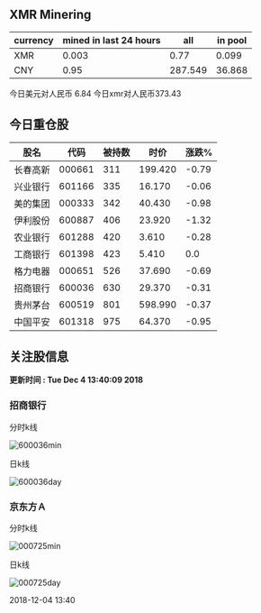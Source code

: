 ## XMR Minering

|currency|mined in last 24 hours|all|in pool|
|---|---|---|---|
|XMR|0.003|0.77|0.099|
|CNY|0.95|287.549|36.868|

今日美元对人民币 6.84	今日xmr对人民币373.43


## 今日重仓股 

|股名|代码|被持数|时价|涨跌%|
|---|---|---|---|---|
|长春高新|000661|311|199.420|-0.79|
|兴业银行|601166|335|16.170|-0.06|
|美的集团|000333|342|40.430|-0.98|
|伊利股份|600887|406|23.920|-1.32|
|农业银行|601288|420|3.610|-0.28|
|工商银行|601398|423|5.410|0.0|
|格力电器|000651|526|37.690|-0.69|
|招商银行|600036|630|29.370|-0.31|
|贵州茅台|600519|801|598.990|-0.37|
|中国平安|601318|975|64.370|-0.95|

## 关注股信息
**更新时间 : Tue Dec  4 13:40:09 2018**
### 招商银行 
分时k线

![600036min](http://image.sinajs.cn/newchart/min/n/sh600036.gif)

日k线

![600036day](http://image.sinajs.cn/newchart/daily/n/sh600036.gif)

### 京东方Ａ 
分时k线

![000725min](http://image.sinajs.cn/newchart/min/n/sz000725.gif)

日k线

![000725day](http://image.sinajs.cn/newchart/daily/n/sz000725.gif)

2018-12-04 13:40